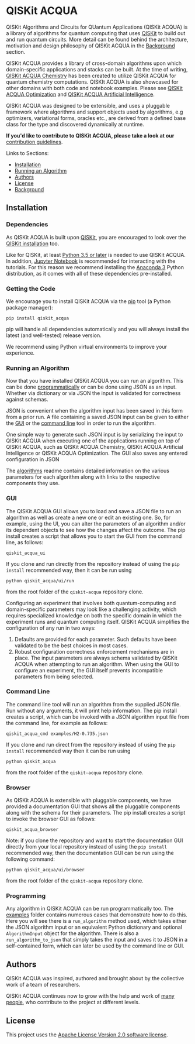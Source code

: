 # QISKit ACQUA

QISKit Algorithms and Circuits for QUantum Applications (QISKit ACQUA) is a library of algorithms for quantum computing
that uses [QISKit](https://qiskit.org/) to build out and run quantum circuits. More detail can be found behind the
architecture, motivation and design philosophy of QISKit ACQUA in the [Background](Background) section. 

QISKit ACQUA provides a library of cross-domain algorithms upon which domain-specific applications and stacks can be
built. At the time of writing, [QISKit ACQUA Chemistry](https://github.ibm.com/IBMQuantum/qiskit-acqua-chemistry) has
been created to utilize QISKit ACQUA for quantum chemistry computations. QISKIt ACQUA is also showcased for other
domains with both code and notebook examples. Please see
[QISKit ACQUA Optimization](https://github.ibm.com/IBMQuantum/qiskit-acqua-optimization) and
[QISKit ACQUA Artificial Intelligence](https://github.ibm.com/IBMQuantum/qiskit-acqua-artifical-intelligence).

QISKit ACQUA was designed to be extensible, and uses a pluggable framework where algorithms and support objects used
by algorithms, e.g optimizers, variational forms, oracles etc., are derived from a defined base class for the type and
discovered dynamically at runtime.

**If you'd like to contribute to QISKit ACQUA, please take a look at our**
[contribution guidelines](.github/CONTRIBUTING.rst).

Links to Sections:

* [Installation](#installation)
* [Running an Algorithm](#running-an-algorithm)
* [Authors](#authors)
* [License](#license)
* [Background](#background)

## Installation

### Dependencies

As QISKit ACQUA is built upon [QISKit](https://qiskit.org), you are
encouraged to look over the [QISKit
installation](https://github.com/QISKit/qiskit-sdk-py/blob/master/README.md#installation)
too.

Like for QISKit, at least [Python 3.5 or
later](https://www.python.org/downloads/) is needed to use QISKit ACQUA.
In addition, [Jupyter
Notebook](https://jupyter.readthedocs.io/en/latest/install.html) is
recommended for interacting with the tutorials. For this reason we
recommend installing the [Anaconda
3](https://www.continuum.io/downloads) Python distribution, as it comes
with all of these dependencies pre-installed.

### Getting the Code

We encourage you to install QISKit ACQUA via the
[pip](https://pip.pypa.io/en/stable/) tool (a Python package manager):

``` {.sourceCode .sh}
pip install qiskit_acqua
```

pip will handle all dependencies automatically and you will always
install the latest (and well-tested) release version.

We recommend using Python virtual environments to improve your
experience.

### Running an Algorithm

Now that you have installed QISKit ACQUA you can run an algorithm.
This can be done [programmatically](#programming) or can be done using JSON as an input.
Whether via dictionary or via JSON the input is validated for correctness against
schemas. 
 
JSON is convenient when the algorithm input has been saved in this form from a prior run.
A file containing a saved JSON input can be given to either the [GUI](#gui) or the
[command line](#command-line) tool in order to run the algorithm.
 
One simple way to generate such JSON input is by serializing 
the input to QISKit ACQUA when executing one of the applications running on top of QISKit ACQUA, such
as QISKit ACQUA Chemistry, QISKit ACQUA Artificial Intelligence or QISKit ACQUA Optimization. The
GUI also saves any entered configuration in JSON 

The [algorithms](qiskit_acqua/README.md) readme contains detailed information on the various
parameters for each algorithm along with links to the respective components they use.
 

### GUI

The QISKit ACQUA GUI allows you to load and save a JSON file to run an
algorithm as well as create a new one or edit an existing one. So, for
example, using the UI, you can alter the parameters of an algorithm
and/or its dependent objects to see how the changes affect the outcome.
The pip install creates a script that allows you to start the GUI from the
command line, as follows:

``` {.sourceCode .sh}
qiskit_acqua_ui
```

If you clone and run directly from the repository instead of using the
`pip install` recommended way, then it can be run using

``` {.sourceCode .}
python qiskit_acqua/ui/run
```

from the root folder of the `qiskit-acqua` repository clone.

Configuring an experiment that involves both quantum-computing and
domain-specific parameters may look like a challenging activity, which
requires specialized knowledge on both the specific domain in which the
experiment runs and quantum computing itself. QISKit ACQUA simplifies the
configuration of any run in two ways:

1.  Defaults are provided for each parameter. Such defaults have been
    validated to be the best choices in most cases.
2.  Robust configuration correctness enforcement mechanisms are in
    place. The input parameters are always schema validated by QISKit ACQUA 
    when attempting to run an algorithm. When using the GUI to configure an
    experiment, the GUI itself prevents incompatible parameters from
    being selected.

### Command Line

The command line tool will run an algorithm from the supplied JSON file.
Run without any arguments, it will print help information. The pip install
creates a script, which can be invoked with a JSON algorithm input file
from the command line, for example as follows:

``` {.sourceCode .sh}
qiskit_acqua_cmd examples/H2-0.735.json
```

If you clone and run direct from the repository instead of using the
`pip install` recommended way then it can be run using

``` {.sourceCode .sh}
python qiskit_acqua
```

from the root folder of the `qiskit-acqua` repository clone.

### Browser

As QISKit ACQUA is extensible with pluggable components, we have
provided a documentation GUI that shows all the pluggable components
along with the schema for their parameters. The pip install creates a script
to invoke the browser GUI as follows:

``` {.sourceCode .sh}
qiskit_acqua_browser
```

Note: if you clone the repository and want to start the documentation
GUI directly from your local repository instead of using the
`pip install` recommended way, then the documentation GUI can be run
using the following command:

``` {.sourceCode .sh}
python qiskit_acqua/ui/browser
```

from the root folder of the `qiskit-acqua` repository clone.

### Programming

Any algorithm in QISKit ACQUA can be run programmatically too. The
[examples](./examples) folder contains numerous cases that demonstrate how
to do this. Here you will see there is a `run_algorithm` method used,
which takes either the JSON algorithm input or an equivalent Python
dictionary and optional `AlgorithmInput` object for the algorithm. There
is also a `run_algorithm_to_json` that simply takes the input and saves
it to JSON in a self-contained form, which can later be used by the
command line or GUI.

## Authors

QISKit ACQUA was inspired, authored and brought about by the collective
work of a team of researchers.

QISKit ACQUA continues now to grow with the help and work of [many
people](./docs/CONTRIBUTORS.rst), who contribute to the project at
different levels.

## License

This project uses the [Apache License Version 2.0 software
license](https://www.apache.org/licenses/LICENSE-2.0).
